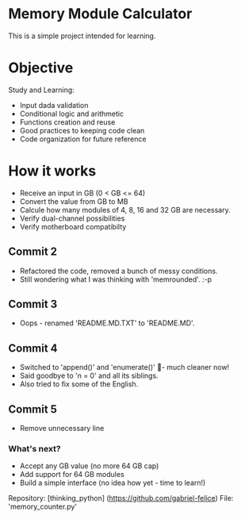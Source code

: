 # Memory Module Calculator
This is a simple project intended for learning.

# Objective

Study and Learning:

- Input dada validation
- Conditional logic and arithmetic
- Functions creation and reuse
- Good practices to keeping code clean
- Code organization for future reference

# How it works
- Receive an input in GB (0 < GB <= 64)
- Convert the value from GB to MB
- Calcule how many modules of 4, 8, 16 and 32 GB are necessary.
- Verify dual-channel possibilities
- Verify motherboard compatibilty


## Commit 2

- Refactored the code, removed a bunch of messy conditions.  
- Still wondering what I was thinking with 'memrounded'. :-p

## Commit 3

- Oops - renamed 'README.MD.TXT' to 'README.MD'.

## Commit 4

- Switched to 'append()' and 'enumerate()' - much cleaner now!  
- Said goodbye to 'n = 0' and all its siblings.  
- Also tried to fix some of the English.

## Commit 5

- Remove unnecessary line

### What's next?

- Accept any GB value (no more 64 GB cap)
- Add support for 64 GB modules
- Build a simple interface (no idea how yet - time to learn!)
      

Repository: [thinking_python] (https://github.com/gabriel-felice)
File: 'memory_counter.py'




